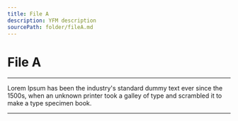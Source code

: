 ```yaml
---
title: File A
description: YFM description
sourcePath: folder/fileA.md
---
```


# File A

---

Lorem Ipsum has been the industry's standard dummy text ever since the 1500s, when an unknown printer took a galley of type and scrambled it to make a type specimen book.

---
